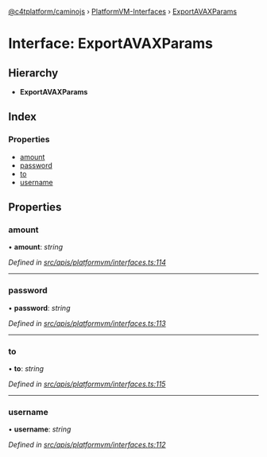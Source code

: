 [@c4tplatform/caminojs](../api.md) › [PlatformVM-Interfaces](../modules/platformvm_interfaces.md) › [ExportAVAXParams](platformvm_interfaces.exportavaxparams.md)

# Interface: ExportAVAXParams

## Hierarchy

* **ExportAVAXParams**

## Index

### Properties

* [amount](platformvm_interfaces.exportavaxparams.md#amount)
* [password](platformvm_interfaces.exportavaxparams.md#password)
* [to](platformvm_interfaces.exportavaxparams.md#to)
* [username](platformvm_interfaces.exportavaxparams.md#username)

## Properties

###  amount

• **amount**: *string*

*Defined in [src/apis/platformvm/interfaces.ts:114](https://github.com/chain4travel/caminojs/blob/ac57b5af/src/apis/platformvm/interfaces.ts#L114)*

___

###  password

• **password**: *string*

*Defined in [src/apis/platformvm/interfaces.ts:113](https://github.com/chain4travel/caminojs/blob/ac57b5af/src/apis/platformvm/interfaces.ts#L113)*

___

###  to

• **to**: *string*

*Defined in [src/apis/platformvm/interfaces.ts:115](https://github.com/chain4travel/caminojs/blob/ac57b5af/src/apis/platformvm/interfaces.ts#L115)*

___

###  username

• **username**: *string*

*Defined in [src/apis/platformvm/interfaces.ts:112](https://github.com/chain4travel/caminojs/blob/ac57b5af/src/apis/platformvm/interfaces.ts#L112)*
